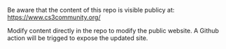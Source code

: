 Be aware that the content of this repo is visible publicy at:
https://www.cs3community.org/

Modify content directly in the repo to modify the public website.
A Github action will be trigged to expose the updated site.
